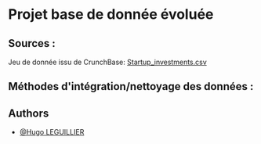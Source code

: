 
# Projet base de donnée évoluée

## Sources : 
Jeu de donnée issu de CrunchBase:
[Startup_investments.csv](https://www.github.com/MangoHiller)

## Méthodes d'intégration/nettoyage des données :

## Authors

- [@Hugo LEGUILLIER](https://www.github.com/MangoHiller)





